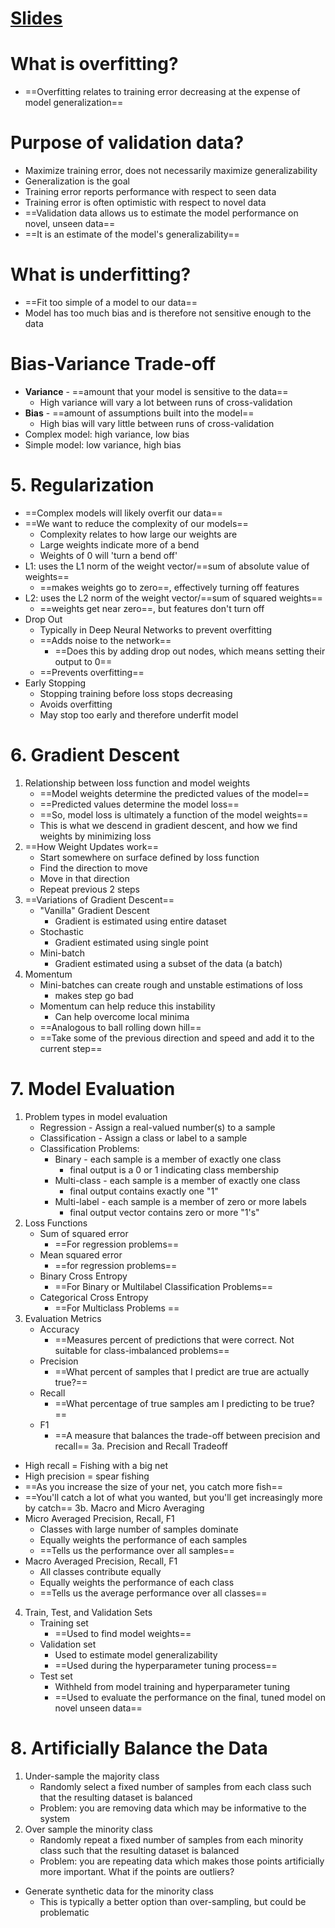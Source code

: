 # [Slides](../Spring_24/final_exam_review_595_slides.pdf)

# What is overfitting?
- ==Overfitting relates to training error decreasing at the expense of model generalization==

# Purpose of validation data?
- Maximize training error, does not necessarily maximize generalizability
- Generalization is the goal
- Training error reports performance with respect to seen data
- Training error is often optimistic with respect to novel data
- ==Validation data allows us to estimate the model performance on novel, unseen data==
- ==It is an estimate of the model's generalizability==


# What is underfitting?
- ==Fit too simple of a model to our data==
- Model has too much bias and is therefore not sensitive enough to the data

# Bias-Variance Trade-off
- **Variance** - ==amount that your model is sensitive to the data==
	- High variance will vary a lot between runs of cross-validation
- **Bias** - ==amount of assumptions built into the model==
	- High bias will vary little between runs of cross-validation
- Complex model: high variance, low bias
- Simple model: low variance, high bias

# 5. Regularization
- ==Complex models will likely overfit our data==
- ==We want to reduce the complexity of our models==
	- Complexity relates to how large our weights are
	- Large weights indicate more of a bend
	- Weights of 0 will 'turn a bend off'
- L1: uses the L1 norm of the weight vector/==sum of absolute value of weights==
	- ==makes weights go to zero==, effectively turning off features
- L2: uses the L2 norm of the weight vector/==sum of squared weights==
	- ==weights get near zero==, but features don't turn off
- Drop Out
	- Typically in Deep Neural Networks to prevent overfitting
	- ==Adds noise to the network==
		- ==Does this by adding drop out nodes, which means setting their output to 0==
	- ==Prevents overfitting==
- Early Stopping
	- Stopping training before loss stops decreasing
	- Avoids overfitting
	- May stop too early and therefore underfit model

# 6. Gradient Descent
1. Relationship between loss function and model weights
	- ==Model weights determine the predicted values of the model==
	- ==Predicted values determine the model loss==
	- ==So, model loss is ultimately a function of the model weights==
	- This is what we descend in gradient descent, and how we find weights by minimizing loss
2. ==How Weight Updates work==
	- Start somewhere on surface defined by loss function
	- Find the direction to move
	- Move in that direction
	- Repeat previous 2 steps
3. ==Variations of Gradient Descent==
	- "Vanilla" Gradient Descent
		- Gradient is estimated using entire dataset
	- Stochastic
		- Gradient estimated using single point
	- Mini-batch
		- Gradient estimated using a subset of the data (a batch)
4. Momentum
	- Mini-batches can create rough and unstable estimations of loss
		- makes step go bad
	- Momentum can help reduce this instability
		- Can help overcome local minima 
	- ==Analogous to ball rolling down hill==
	- ==Take some of the previous direction and speed and add it to the current step==
# 7. Model Evaluation
1. Problem types in model evaluation
	- Regression - Assign a real-valued number(s) to a sample
	- Classification - Assign a class or label to a sample
	- Classification Problems:
		- Binary - each sample is a member of exactly one class
			- final output is a 0 or 1 indicating class membership
		- Multi-class - each sample is a member of exactly one class
			- final output contains exactly one "1"
		- Multi-label - each sample is a member of zero or more labels
			- final output vector contains zero or more "1's"
2. Loss Functions
	- Sum of squared error
		- ==For regression problems==
	- Mean squared error
		- ==for regression problems==
	- Binary Cross Entropy
		- ==For Binary or Multilabel Classification Problems==
	- Categorical Cross Entropy
		- ==For Multiclass Problems ==
3. Evaluation Metrics
	- Accuracy
		- ==Measures percent of predictions that were correct. Not suitable for class-imbalanced problems==
	- Precision
		- ==What percent of samples that I predict are true are actually true?==
	- Recall
		- ==What percentage of true samples am I predicting to be true?==
	- F1
		- ==A measure that balances the trade-off between precision and recall==
3a. Precision and Recall Tradeoff
- High recall = Fishing with a big net
- High precision = spear fishing
- ==As you increase the size of your net, you catch more fish==
- ==You'll catch a lot of what you wanted, but you'll get increasingly more by catch==
3b. Macro and Micro Averaging
- Micro Averaged Precision, Recall, F1
	- Classes with large number of samples dominate
	- Equally weights the performance of each samples
	- ==Tells us the performance over all samples==
- Macro Averaged Precision, Recall, F1
	- All classes contribute equally
	- Equally weights the performance of each class
	- ==Tells us the average performance over all classes==
4. Train, Test, and Validation Sets
	- Training set
		- ==Used to find model weights==
	- Validation set
		- Used to estimate model generalizability
		- ==Used during the hyperparameter tuning process==
	- Test set
		- Withheld from model training and hyperparameter tuning
		- ==Used to evaluate the performance on the final, tuned model on novel unseen data==
# 8. Artificially Balance the Data
1. Under-sample the majority class
	- Randomly select a fixed number of samples from each class such that the resulting dataset is balanced
	- Problem: you are removing data which may be informative to the system
2. Over sample the minority class
	- Randomly repeat a fixed number of samples from each minority class such that the resulting dataset is balanced
	- Problem: you are repeating data which makes those points artificially more important. What if the points are outliers?
- Generate synthetic data for the minority class
	- This is typically a better option than over-sampling, but could be problematic